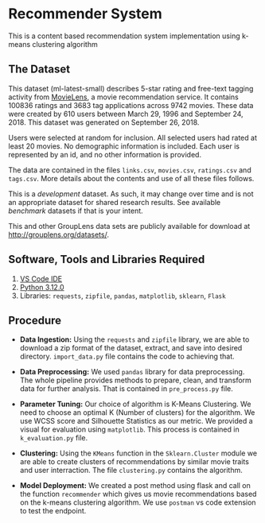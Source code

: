 # Recommender System

This is a content based recommendation system implementation using k-means clustering algorithm

## The Dataset

This dataset (ml-latest-small) describes 5-star rating and free-text tagging activity from [MovieLens](http://movielens.org), a movie recommendation service. It contains 100836 ratings and 3683 tag applications across 9742 movies. These data were created by 610 users between March 29, 1996 and September 24, 2018. This dataset was generated on September 26, 2018.

Users were selected at random for inclusion. All selected users had rated at least 20 movies. No demographic information is included. Each user is represented by an id, and no other information is provided.

The data are contained in the files `links.csv`, `movies.csv`, `ratings.csv` and `tags.csv`. More details about the contents and use of all these files follows.

This is a _development_ dataset. As such, it may change over time and is not an appropriate dataset for shared research results. See available _benchmark_ datasets if that is your intent.

This and other GroupLens data sets are publicly available for download at <http://grouplens.org/datasets/>.

## Software, Tools and Libraries Required

1. [VS Code IDE](https://code.visualstudio.com/)
2. [Python 3.12.0](https://www.python.org/downloads/)
3. Libraries: `requests`, `zipfile`, `pandas`, `matplotlib`, `sklearn`, `Flask`

## Procedure

- **Data Ingestion:** Using the `requests` and `zipfile` library, we are able to download a zip format of the dataset, extract, and save into desired directory. `import_data.py` file contains the code to achieving that.

- **Data Preprocessing:** We used `pandas` library for data preprocessing. The whole pipeline provides methods to prepare, clean, and transform data for further analysis. That is contained in `pre_process.py` file.

- **Parameter Tuning:** Our choice of algorithm is K-Means Clustering. We need to choose an optimal K (Number of clusters) for the algorithm. We use WCSS score and Silhouette Statistics as our metric. We provided a visual for evaluation using `matplotlib`. This process is contained in `k_evaluation.py` file.

- **Clustering:** Using the `KMeans` function in the `Sklearn.Cluster` module we are able to create clusters of recommendations by similar movie traits and user interraction. The file `clustering.py` contains the algorithm.

- **Model Deployment:** We created a post method using flask and call on the function `recommender` which gives us movie recommendations based on the k-means clustering algorithm. We use `postman` vs code extension to test the endpoint.
